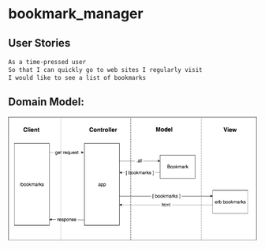 # bookmark_manager

## User Stories

```
As a time-pressed user
So that I can quickly go to web sites I regularly visit
I would like to see a list of bookmarks
```

## Domain Model:

![Bookmark Manager domain model](./public/img/domain_model.png)